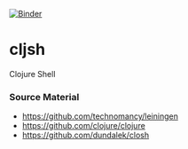 [![Binder](https://mybinder.org/badge_logo.svg)](https://mybinder.org/v2/gh/Ifiht/cljsh/HEAD)

# cljsh
Clojure Shell

### Source Material
- https://github.com/technomancy/leiningen
- https://github.com/clojure/clojure
- https://github.com/dundalek/closh
